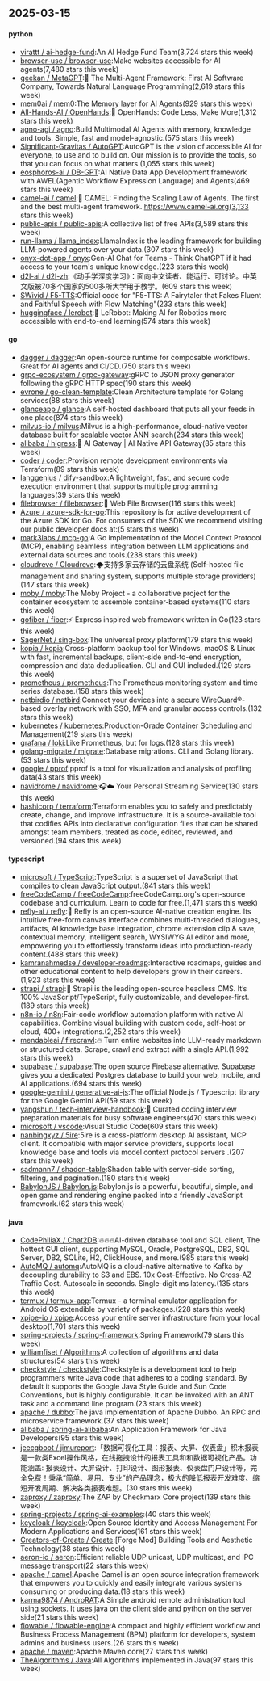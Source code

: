 ## 2025-03-15

#### python
* [virattt / ai-hedge-fund](https://github.com/virattt/ai-hedge-fund):An AI Hedge Fund Team(3,724 stars this week)
* [browser-use / browser-use](https://github.com/browser-use/browser-use):Make websites accessible for AI agents(7,480 stars this week)
* [geekan / MetaGPT](https://github.com/geekan/MetaGPT):🌟 The Multi-Agent Framework: First AI Software Company, Towards Natural Language Programming(2,619 stars this week)
* [mem0ai / mem0](https://github.com/mem0ai/mem0):The Memory layer for AI Agents(929 stars this week)
* [All-Hands-AI / OpenHands](https://github.com/All-Hands-AI/OpenHands):🙌 OpenHands: Code Less, Make More(1,312 stars this week)
* [agno-agi / agno](https://github.com/agno-agi/agno):Build Multimodal AI Agents with memory, knowledge and tools. Simple, fast and model-agnostic.(575 stars this week)
* [Significant-Gravitas / AutoGPT](https://github.com/Significant-Gravitas/AutoGPT):AutoGPT is the vision of accessible AI for everyone, to use and to build on. Our mission is to provide the tools, so that you can focus on what matters.(1,055 stars this week)
* [eosphoros-ai / DB-GPT](https://github.com/eosphoros-ai/DB-GPT):AI Native Data App Development framework with AWEL(Agentic Workflow Expression Language) and Agents(469 stars this week)
* [camel-ai / camel](https://github.com/camel-ai/camel):🐫 CAMEL: Finding the Scaling Law of Agents. The first and the best multi-agent framework. https://www.camel-ai.org(3,133 stars this week)
* [public-apis / public-apis](https://github.com/public-apis/public-apis):A collective list of free APIs(3,589 stars this week)
* [run-llama / llama_index](https://github.com/run-llama/llama_index):LlamaIndex is the leading framework for building LLM-powered agents over your data.(307 stars this week)
* [onyx-dot-app / onyx](https://github.com/onyx-dot-app/onyx):Gen-AI Chat for Teams - Think ChatGPT if it had access to your team's unique knowledge.(223 stars this week)
* [d2l-ai / d2l-zh](https://github.com/d2l-ai/d2l-zh):《动手学深度学习》：面向中文读者、能运行、可讨论。中英文版被70多个国家的500多所大学用于教学。(609 stars this week)
* [SWivid / F5-TTS](https://github.com/SWivid/F5-TTS):Official code for "F5-TTS: A Fairytaler that Fakes Fluent and Faithful Speech with Flow Matching"(233 stars this week)
* [huggingface / lerobot](https://github.com/huggingface/lerobot):🤗 LeRobot: Making AI for Robotics more accessible with end-to-end learning(574 stars this week)

#### go
* [dagger / dagger](https://github.com/dagger/dagger):An open-source runtime for composable workflows. Great for AI agents and CI/CD.(750 stars this week)
* [grpc-ecosystem / grpc-gateway](https://github.com/grpc-ecosystem/grpc-gateway):gRPC to JSON proxy generator following the gRPC HTTP spec(190 stars this week)
* [evrone / go-clean-template](https://github.com/evrone/go-clean-template):Clean Architecture template for Golang services(88 stars this week)
* [glanceapp / glance](https://github.com/glanceapp/glance):A self-hosted dashboard that puts all your feeds in one place(874 stars this week)
* [milvus-io / milvus](https://github.com/milvus-io/milvus):Milvus is a high-performance, cloud-native vector database built for scalable vector ANN search(234 stars this week)
* [alibaba / higress](https://github.com/alibaba/higress):🤖 AI Gateway | AI Native API Gateway(85 stars this week)
* [coder / coder](https://github.com/coder/coder):Provision remote development environments via Terraform(89 stars this week)
* [langgenius / dify-sandbox](https://github.com/langgenius/dify-sandbox):A lightweight, fast, and secure code execution environment that supports multiple programming languages(39 stars this week)
* [filebrowser / filebrowser](https://github.com/filebrowser/filebrowser):📂 Web File Browser(116 stars this week)
* [Azure / azure-sdk-for-go](https://github.com/Azure/azure-sdk-for-go):This repository is for active development of the Azure SDK for Go. For consumers of the SDK we recommend visiting our public developer docs at:(5 stars this week)
* [mark3labs / mcp-go](https://github.com/mark3labs/mcp-go):A Go implementation of the Model Context Protocol (MCP), enabling seamless integration between LLM applications and external data sources and tools.(238 stars this week)
* [cloudreve / Cloudreve](https://github.com/cloudreve/Cloudreve):🌩支持多家云存储的云盘系统 (Self-hosted file management and sharing system, supports multiple storage providers)(147 stars this week)
* [moby / moby](https://github.com/moby/moby):The Moby Project - a collaborative project for the container ecosystem to assemble container-based systems(110 stars this week)
* [gofiber / fiber](https://github.com/gofiber/fiber):⚡️ Express inspired web framework written in Go(123 stars this week)
* [SagerNet / sing-box](https://github.com/SagerNet/sing-box):The universal proxy platform(179 stars this week)
* [kopia / kopia](https://github.com/kopia/kopia):Cross-platform backup tool for Windows, macOS & Linux with fast, incremental backups, client-side end-to-end encryption, compression and data deduplication. CLI and GUI included.(129 stars this week)
* [prometheus / prometheus](https://github.com/prometheus/prometheus):The Prometheus monitoring system and time series database.(158 stars this week)
* [netbirdio / netbird](https://github.com/netbirdio/netbird):Connect your devices into a secure WireGuard®-based overlay network with SSO, MFA and granular access controls.(132 stars this week)
* [kubernetes / kubernetes](https://github.com/kubernetes/kubernetes):Production-Grade Container Scheduling and Management(219 stars this week)
* [grafana / loki](https://github.com/grafana/loki):Like Prometheus, but for logs.(128 stars this week)
* [golang-migrate / migrate](https://github.com/golang-migrate/migrate):Database migrations. CLI and Golang library.(53 stars this week)
* [google / pprof](https://github.com/google/pprof):pprof is a tool for visualization and analysis of profiling data(43 stars this week)
* [navidrome / navidrome](https://github.com/navidrome/navidrome):🎧☁️ Your Personal Streaming Service(130 stars this week)
* [hashicorp / terraform](https://github.com/hashicorp/terraform):Terraform enables you to safely and predictably create, change, and improve infrastructure. It is a source-available tool that codifies APIs into declarative configuration files that can be shared amongst team members, treated as code, edited, reviewed, and versioned.(94 stars this week)

#### typescript
* [microsoft / TypeScript](https://github.com/microsoft/TypeScript):TypeScript is a superset of JavaScript that compiles to clean JavaScript output.(841 stars this week)
* [freeCodeCamp / freeCodeCamp](https://github.com/freeCodeCamp/freeCodeCamp):freeCodeCamp.org's open-source codebase and curriculum. Learn to code for free.(1,471 stars this week)
* [refly-ai / refly](https://github.com/refly-ai/refly):🎨 Refly is an open-source AI-native creation engine. Its intuitive free-form canvas interface combines multi-threaded dialogues, artifacts, AI knowledge base integration, chrome extension clip & save, contextual memory, intelligent search, WYSIWYG AI editor and more, empowering you to effortlessly transform ideas into production-ready content.(488 stars this week)
* [kamranahmedse / developer-roadmap](https://github.com/kamranahmedse/developer-roadmap):Interactive roadmaps, guides and other educational content to help developers grow in their careers.(1,923 stars this week)
* [strapi / strapi](https://github.com/strapi/strapi):🚀 Strapi is the leading open-source headless CMS. It’s 100% JavaScript/TypeScript, fully customizable, and developer-first.(189 stars this week)
* [n8n-io / n8n](https://github.com/n8n-io/n8n):Fair-code workflow automation platform with native AI capabilities. Combine visual building with custom code, self-host or cloud, 400+ integrations.(2,252 stars this week)
* [mendableai / firecrawl](https://github.com/mendableai/firecrawl):🔥 Turn entire websites into LLM-ready markdown or structured data. Scrape, crawl and extract with a single API.(1,992 stars this week)
* [supabase / supabase](https://github.com/supabase/supabase):The open source Firebase alternative. Supabase gives you a dedicated Postgres database to build your web, mobile, and AI applications.(694 stars this week)
* [google-gemini / generative-ai-js](https://github.com/google-gemini/generative-ai-js):The official Node.js / Typescript library for the Google Gemini API(59 stars this week)
* [yangshun / tech-interview-handbook](https://github.com/yangshun/tech-interview-handbook):💯 Curated coding interview preparation materials for busy software engineers(470 stars this week)
* [microsoft / vscode](https://github.com/microsoft/vscode):Visual Studio Code(609 stars this week)
* [nanbingxyz / 5ire](https://github.com/nanbingxyz/5ire):5ire is a cross-platform desktop AI assistant, MCP client. It compatible with major service providers, supports local knowledge base and tools via model context protocol servers .(207 stars this week)
* [sadmann7 / shadcn-table](https://github.com/sadmann7/shadcn-table):Shadcn table with server-side sorting, filtering, and pagination.(180 stars this week)
* [BabylonJS / Babylon.js](https://github.com/BabylonJS/Babylon.js):Babylon.js is a powerful, beautiful, simple, and open game and rendering engine packed into a friendly JavaScript framework.(62 stars this week)

#### java
* [CodePhiliaX / Chat2DB](https://github.com/CodePhiliaX/Chat2DB):🔥🔥🔥AI-driven database tool and SQL client, The hottest GUI client, supporting MySQL, Oracle, PostgreSQL, DB2, SQL Server, DB2, SQLite, H2, ClickHouse, and more.(985 stars this week)
* [AutoMQ / automq](https://github.com/AutoMQ/automq):AutoMQ is a cloud-native alternative to Kafka by decoupling durability to S3 and EBS. 10x Cost-Effective. No Cross-AZ Traffic Cost. Autoscale in seconds. Single-digit ms latency.(135 stars this week)
* [termux / termux-app](https://github.com/termux/termux-app):Termux - a terminal emulator application for Android OS extendible by variety of packages.(228 stars this week)
* [xpipe-io / xpipe](https://github.com/xpipe-io/xpipe):Access your entire server infrastructure from your local desktop(1,701 stars this week)
* [spring-projects / spring-framework](https://github.com/spring-projects/spring-framework):Spring Framework(79 stars this week)
* [williamfiset / Algorithms](https://github.com/williamfiset/Algorithms):A collection of algorithms and data structures(54 stars this week)
* [checkstyle / checkstyle](https://github.com/checkstyle/checkstyle):Checkstyle is a development tool to help programmers write Java code that adheres to a coding standard. By default it supports the Google Java Style Guide and Sun Code Conventions, but is highly configurable. It can be invoked with an ANT task and a command line program.(23 stars this week)
* [apache / dubbo](https://github.com/apache/dubbo):The java implementation of Apache Dubbo. An RPC and microservice framework.(37 stars this week)
* [alibaba / spring-ai-alibaba](https://github.com/alibaba/spring-ai-alibaba):An Application Framework for Java Developers(95 stars this week)
* [jeecgboot / jimureport](https://github.com/jeecgboot/jimureport):「数据可视化工具：报表、大屏、仪表盘」积木报表是一款类Excel操作风格，在线拖拽设计的报表工具和和数据可视化产品。功能涵盖: 报表设计、大屏设计、打印设计、图形报表、仪表盘门户设计等，完全免费！秉承“简单、易用、专业”的产品理念，极大的降低报表开发难度、缩短开发周期、解决各类报表难题。(30 stars this week)
* [zaproxy / zaproxy](https://github.com/zaproxy/zaproxy):The ZAP by Checkmarx Core project(139 stars this week)
* [spring-projects / spring-ai-examples](https://github.com/spring-projects/spring-ai-examples):(40 stars this week)
* [keycloak / keycloak](https://github.com/keycloak/keycloak):Open Source Identity and Access Management For Modern Applications and Services(161 stars this week)
* [Creators-of-Create / Create](https://github.com/Creators-of-Create/Create):[Forge Mod] Building Tools and Aesthetic Technology(38 stars this week)
* [aeron-io / aeron](https://github.com/aeron-io/aeron):Efficient reliable UDP unicast, UDP multicast, and IPC message transport(22 stars this week)
* [apache / camel](https://github.com/apache/camel):Apache Camel is an open source integration framework that empowers you to quickly and easily integrate various systems consuming or producing data.(18 stars this week)
* [karma9874 / AndroRAT](https://github.com/karma9874/AndroRAT):A Simple android remote administration tool using sockets. It uses java on the client side and python on the server side(21 stars this week)
* [flowable / flowable-engine](https://github.com/flowable/flowable-engine):A compact and highly efficient workflow and Business Process Management (BPM) platform for developers, system admins and business users.(26 stars this week)
* [apache / maven](https://github.com/apache/maven):Apache Maven core(27 stars this week)
* [TheAlgorithms / Java](https://github.com/TheAlgorithms/Java):All Algorithms implemented in Java(97 stars this week)
